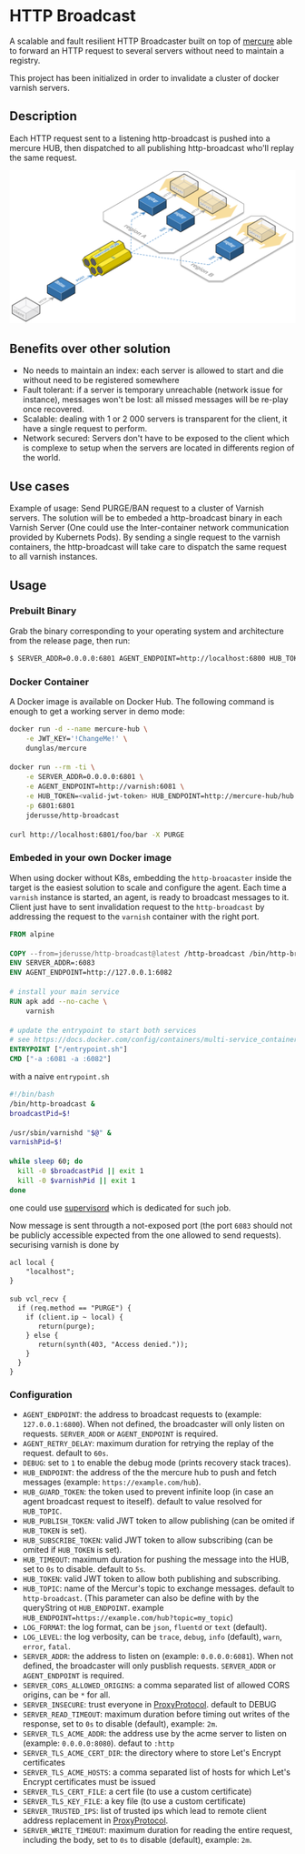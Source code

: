 # HTTP Broadcast

A scalable and fault resilient HTTP Broadcaster built on top of [mercure](https://github.com/dunglas/mercure)
able to forward an HTTP request to several servers without need to maintain a
registry.

This project has been initialized in order to invalidate a cluster of docker
varnish servers.

## Description

Each HTTP request sent to a listening http-broadcast is pushed into a mercure
HUB, then dispatched to all publishing http-broadcast who'll replay the same
request.

![Schema](examples/schema.svg)

## Benefits over other solution

* No needs to maintain an index: each server is allowed to start and die
  without need to be registered somewhere
* Fault tolerant: if a server is temporary unreachable (network issue for
  instance), messages won't be lost: all missed messages will be re-play once
  recovered.
* Scalable: dealing with 1 or 2 000 servers is transparent for the client, it
  have a single request to perform.
* Network secured: Servers don't have to be exposed to the client which is
  complexe to setup when the servers are located in differents region of the
  world.

## Use cases

Example of usage: Send PURGE/BAN request to a cluster of Varnish servers.
The solution will be to embeded a http-broadcast binary in each Varnish
Server (One could use the Inter-container network communication provided by
Kubernets Pods). By sending a single request to the varnish containers, the
http-broadcast will take care to dispatch the same request to all varnish
instances.

## Usage

### Prebuilt Binary

Grab the binary corresponding to your operating system and architecture from
the release page, then run:

```bash
$ SERVER_ADDR=0.0.0.0:6801 AGENT_ENDPOINT=http://localhost:6800 HUB_TOKEN=<valid-jwt-token> HUB_ENDPOINT=https://example.com/hub http-broadcast
```
### Docker Container

A Docker image is available on Docker Hub. The following command is enough to
get a working server in demo mode:

```bash
docker run -d --name mercure-hub \
    -e JWT_KEY='!ChangeMe!' \
    dunglas/mercure

docker run --rm -ti \
    -e SERVER_ADDR=0.0.0.0:6801 \
    -e AGENT_ENDPOINT=http://varnish:6081 \
    -e HUB_TOKEN=<valid-jwt-token> HUB_ENDPOINT=http://mercure-hub/hub \
    -p 6801:6801
    jderusse/http-broadcast

curl http://localhost:6801/foo/bar -X PURGE
```

### Embeded in your own Docker image

When using docker without K8s, embedding the `http-broacaster` inside the
target is the easiest solution to scale and configure the agent.
Each time a `varnish` instance is started, an agent, is ready to broadcast
messages to it.
Client just have to sent invalidation request to the `http-broadcast` by
addressing the request to the `varnish` container with the right port.

```Dockerfile
FROM alpine

COPY --from=jderusse/http-broadcast@latest /http-broadcast /bin/http-broadcast
ENV SERVER_ADDR=:6083
ENV AGENT_ENDPOINT=http://127.0.0.1:6082

# install your main service
RUN apk add --no-cache \
    varnish

# update the entrypoint to start both services
# see https://docs.docker.com/config/containers/multi-service_container/
ENTRYPOINT ["/entrypoint.sh"]
CMD ["-a :6081 -a :6082"]
```

with a naive `entrypoint.sh`

```bash
#!/bin/bash
/bin/http-broadcast &
broadcastPid=$!

/usr/sbin/varnishd "$@" &
varnishPid=$!

while sleep 60; do
  kill -0 $broadcastPid || exit 1
  kill -0 $varnishPid || exit 1
done
```

one could use [supervisord](http://supervisord.org/) which is dedicated for such job.

Now message is sent througth a not-exposed port (the port `6083` should not
be publicly accessible expected from the one allowed to send requests).
securising varnish is done by

```vcl
acl local {
    "localhost";
}

sub vcl_recv {
  if (req.method == "PURGE") {
    if (client.ip ~ local) {
       return(purge);
    } else {
       return(synth(403, "Access denied."));
    }
  }
}
```

### Configuration

* `AGENT_ENDPOINT`: the address to broadcast requests to (example: `127.0.0.1:6800`). When not defined, the broadcaster will only listen on requests. `SERVER_ADDR` or `AGENT_ENDPOINT` is required.
* `AGENT_RETRY_DELAY`: maximum duration for retrying the replay of the request. default to `60s`.
* `DEBUG`: set to `1` to enable the debug mode (prints recovery stack traces).
* `HUB_ENDPOINT`: the address of the the mercure hub to push and fetch messages (example: `https://example.com/hub`).
* `HUB_GUARD_TOKEN`: the token used to prevent infinite loop (in case an agent broadcast request to iteself). default to value resolved for `HUB_TOPIC`.
* `HUB_PUBLISH_TOKEN`: valid JWT token to allow publishing (can be omited if `HUB_TOKEN` is set).
* `HUB_SUBSCRIBE_TOKEN`: valid JWT token to allow subscribing (can be omited if `HUB_TOKEN` is set).
* `HUB_TIMEOUT`: maximum duration for pushing the message into the HUB, set to `0s` to disable. default to `5s`.
* `HUB_TOKEN`: valid JWT token to allow both publishing and subscribing.
* `HUB_TOPIC`: name of the Mercur's topic to exchange messages. default to `http-broadcast`. (This parameter can also be define with by the queryString ot `HUB_ENDPOINT`. example `HUB_ENDPOINT=https://example.com/hub?topic=my_topic`)
* `LOG_FORMAT`: the log format, can be `json`, `fluentd` or `text` (default).
* `LOG_LEVEL`: the log verbosity, can be `trace`, `debug`, `info` (default), `warn`, `error`, `fatal`.
* `SERVER_ADDR`: the address to listen on (example: `0.0.0.0:6081`). When not defined, the broadcaster will only pusblish requests. `SERVER_ADDR` or `AGENT_ENDPOINT` is required.
* `SERVER_CORS_ALLOWED_ORIGINS`: a comma separated list of allowed CORS origins, can be `*` for all.
* `SERVER_INSECURE`: trust everyone in [ProxyProtocol](https://www.haproxy.org/download/1.8/doc/proxy-protocol.txt). default to DEBUG
* `SERVER_READ_TIMEOUT`: maximum duration before timing out writes of the response, set to `0s` to disable (default), example: `2m`.
* `SERVER_TLS_ACME_ADDR`: the address use by the acme server to listen on (example:  `0.0.0.0:8080`). defaut to `:http`
* `SERVER_TLS_ACME_CERT_DIR`: the directory where to store Let's Encrypt certificates
* `SERVER_TLS_ACME_HOSTS`: a comma separated list of hosts for which Let's Encrypt certificates must be issued
* `SERVER_TLS_CERT_FILE`: a cert file (to use a custom certificate)
* `SERVER_TLS_KEY_FILE`: a key file (to use a custom certificate)
* `SERVER_TRUSTED_IPS`: list of trusted ips which lead to remote client address replacement in [ProxyProtocol](https://www.haproxy.org/download/1.8/doc/proxy-protocol.txt).
* `SERVER_WRITE_TIMEOUT`: maximum duration for reading the entire request, including the body, set to `0s` to disable (default), example: `2m`.
